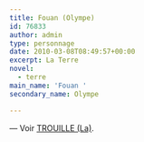 ```yaml
---
title: Fouan (Olympe)
id: 76833
author: admin
type: personnage
date: 2010-03-08T08:49:57+00:00
excerpt: La Terre
novel:
  - terre
main_name: 'Fouan '
secondary_name: Olympe

---
```

— Voir [TROUILLE (La)][1].

 [1]: http://
